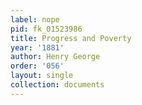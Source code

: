 ```yaml
---
label: nope
pid: fk_01523986
title: Progress and Poverty
year: '1881'
author: Henry George
order: '056'
layout: single
collection: documents
---
```

